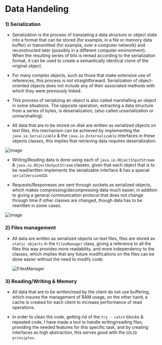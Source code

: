 # Data Handeling

### 1) Serialization
  + Serialization is the process of translating a data structure or object state into a format that can be stored (for example, in a file or memory 
      data buffer) or transmitted (for example, over a computer network) and reconstructed later (possibly in a different computer environment).
      When the resulting series of bits is reread according to the serialization format, it can be used to create a semantically identical clone 
      of the original object. 
      
  + For many complex objects, such as those that make extensive use of references, this process is not straightforward.
      Serialization of object-oriented objects does not include any of their associated methods with which they were previously linked.
    
  + This process of serializing an object is also called marshalling an object in some situations. The opposite operation, extracting a data structure
      from a series of bytes, is deserialization, (also called unserialization or unmarshalling).

  + All data that are to be stored on disk are written as serialized objects on text files, this mechanism can be achieved by implementing the
      ```java.io.Serializable``` & the ```java.io.Externalizable``` interfaces in these objects classes, this implies that retrieving data 
      requires deserialization.

  ![image](https://media.geeksforgeeks.org/wp-content/cdn-uploads/gq/2016/01/serialize-deserialize-java.png)

  
  + Writing/Reading data is done using each of ```java.io.ObjectInputStream``` & ```java.io.ObjectOutputStream``` classes, given that each object
      that is to be read/written implements the serializable interface & has a special ```serialVersionUID```.
      
  + Requests/Responeses are sent through sockets as serialized objects, which makes compressing/decompressing data much easier, in addition to
      giving a general communication protocol that does not change through time if other classes are changed, though data has to be rewritten 
      in some cases.
      
  ![image](https://i0.wp.com/techvidvan.com/tutorials/wp-content/uploads/sites/2/2020/05/Serialization-in-Java.jpg?ssl=1)
            
### 2) Files management
  + All data are written as serialized objects on text files, files are stored as ```static objects``` in the ```FilesManager``` class, 
      giving a reference to all the files this way provides more readability, and more independency to the classes, which implies that
      any future modifications on the files can be done easier without the need to modify code.
      
      ![FilesManager](https://user-images.githubusercontent.com/50204418/127238672-b15a0088-667b-4e45-9623-31c4becd2da8.png)

      
    
### 3) Reading/Writing & Memory
  + All data that are to be written/read by the client do not use buffering, which insures the management of RAM usage, on the other hand, 
      a cache is created for each client to increase performance of read operations.
      
  + In order to clean the code, getting rid of the ```try - catch``` blocks & repeated code, I have made a tool to handle writing/reading 
      files, providing the needed features for this specific task, and by creating interfaces as high abstraction, this serves good with the ```SOLID principles```.

